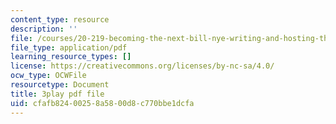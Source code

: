 ```yaml
---
content_type: resource
description: ''
file: /courses/20-219-becoming-the-next-bill-nye-writing-and-hosting-the-educational-show-january-iap-2015/cfafb82400258a5800d8c770bbe1dcfa_VHyCh1mDneE.pdf
file_type: application/pdf
learning_resource_types: []
license: https://creativecommons.org/licenses/by-nc-sa/4.0/
ocw_type: OCWFile
resourcetype: Document
title: 3play pdf file
uid: cfafb824-0025-8a58-00d8-c770bbe1dcfa
---
```

